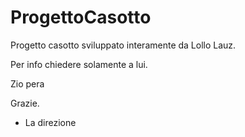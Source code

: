 # ProgettoCasotto

Progetto casotto sviluppato interamente da Lollo Lauz.

Per info chiedere solamente a lui.

Zio pera

Grazie.

- La direzione
